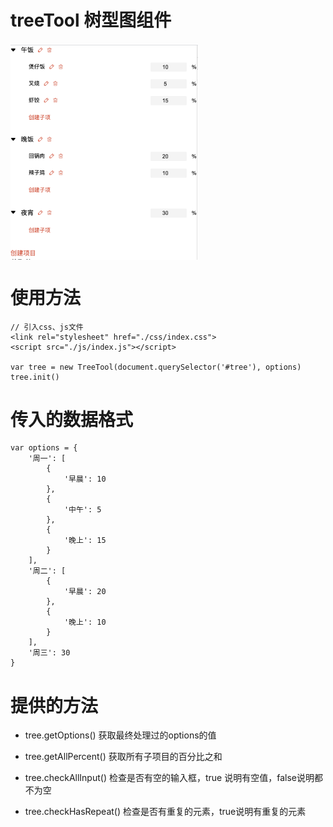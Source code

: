 # treeTool 树型图组件

<img src="./demoImg/demo.png" width = "300" alt="demo.png" align=center />

# 使用方法


```
// 引入css、js文件
<link rel="stylesheet" href="./css/index.css">
<script src="./js/index.js"></script>

var tree = new TreeTool(document.querySelector('#tree'), options)
tree.init()
```

# 传入的数据格式

```
var options = {
    '周一': [
        {
            '早晨': 10
        },
        {
            '中午': 5
        },
        {
            '晚上': 15
        }
    ],
    '周二': [
        {
            '早晨': 20
        },
        {
            '晚上': 10
        }
    ],
    '周三': 30
}
```

# 提供的方法

- tree.getOptions() 获取最终处理过的options的值

- tree.getAllPercent() 获取所有子项目的百分比之和

- tree.checkAllInput() 检查是否有空的输入框，true 说明有空值，false说明都不为空

- tree.checkHasRepeat() 检查是否有重复的元素，true说明有重复的元素

